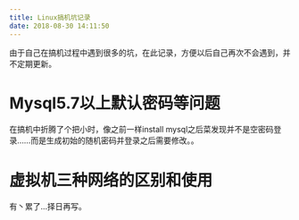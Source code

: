 ```yaml
---
title: Linux搞机坑记录
date: 2018-08-30 14:11:50
---
```


由于自己在搞机过程中遇到很多的坑，在此记录，方便以后自己再次不会遇到，并不定期更新。

# Mysql5.7以上默认密码等问题

在搞机中折腾了个把小时，像之前一样install mysql之后菜发现并不是空密码登录……而是生成初始的随机密码并登录之后需要修改。。

# 虚拟机三种网络的区别和使用

有丶累了...择日再写。